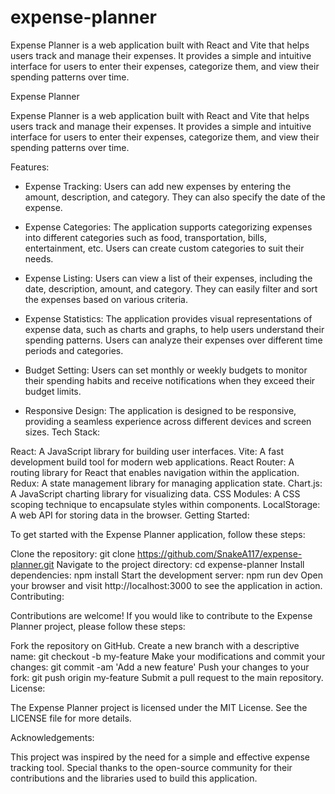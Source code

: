 # expense-planner
Expense Planner is a web application built with React and Vite that helps users track and manage their expenses. It provides a simple and intuitive interface for users to enter their expenses, categorize them, and view their spending patterns over time.


Expense Planner

Expense Planner is a web application built with React and Vite that helps users track and manage their expenses. It provides a simple and intuitive interface for users to enter their expenses, categorize them, and view their spending patterns over time.

Features:

- Expense Tracking: Users can add new expenses by entering the amount, description, and category. They can also specify the date of the expense.

- Expense Categories: The application supports categorizing expenses into different categories such as food, transportation, bills, entertainment, etc. Users can create custom categories to suit their needs.

- Expense Listing: Users can view a list of their expenses, including the date, description, amount, and category. They can easily filter and sort the expenses based on various criteria.

- Expense Statistics: The application provides visual representations of expense data, such as charts and graphs, to help users understand their spending patterns. Users can analyze their expenses over different time periods and categories.

- Budget Setting: Users can set monthly or weekly budgets to monitor their spending habits and receive notifications when they exceed their budget limits.

- Responsive Design: The application is designed to be responsive, providing a seamless experience across different devices and screen sizes.
Tech Stack:

React: A JavaScript library for building user interfaces.
Vite: A fast development build tool for modern web applications.
React Router: A routing library for React that enables navigation within the application.
Redux: A state management library for managing application state.
Chart.js: A JavaScript charting library for visualizing data.
CSS Modules: A CSS scoping technique to encapsulate styles within components.
LocalStorage: A web API for storing data in the browser.
Getting Started:

To get started with the Expense Planner application, follow these steps:

Clone the repository: git clone https://github.com/SnakeA117/expense-planner.git
Navigate to the project directory: cd expense-planner
Install dependencies: npm install
Start the development server: npm run dev
Open your browser and visit http://localhost:3000 to see the application in action.
Contributing:

Contributions are welcome! If you would like to contribute to the Expense Planner project, please follow these steps:

Fork the repository on GitHub.
Create a new branch with a descriptive name: git checkout -b my-feature
Make your modifications and commit your changes: git commit -am 'Add a new feature'
Push your changes to your fork: git push origin my-feature
Submit a pull request to the main repository.
License:

The Expense Planner project is licensed under the MIT License. See the LICENSE file for more details.

Acknowledgements:

This project was inspired by the need for a simple and effective expense tracking tool. Special thanks to the open-source community for their contributions and the libraries used to build this 
application.

